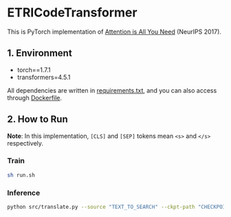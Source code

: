 # ETRICodeTransformer
This is PyTorch implementation of [Attention is All You Need](https://arxiv.org/abs/1706.03762) (NeurIPS 2017). 

## 1. Environment

- torch==1.7.1
- transformers=4.5.1

All dependencies are written in [requirements.txt](https://github.com/youngerous/transformer/blob/main/requirements.txt), and you can also access through [Dockerfile](https://github.com/youngerous/transformer/blob/main/Dockerfile).

## 2. How to Run

**Note**: In this implementation, ```[CLS]``` and ```[SEP]``` tokens mean ```<s>``` and ```</s>``` respectively.

### Train
```sh
sh run.sh
```

### Inference
```sh
python src/translate.py --source "TEXT_TO_SEARCH" --ckpt-path "CHECKPOINT_TO_LOAD"
```
